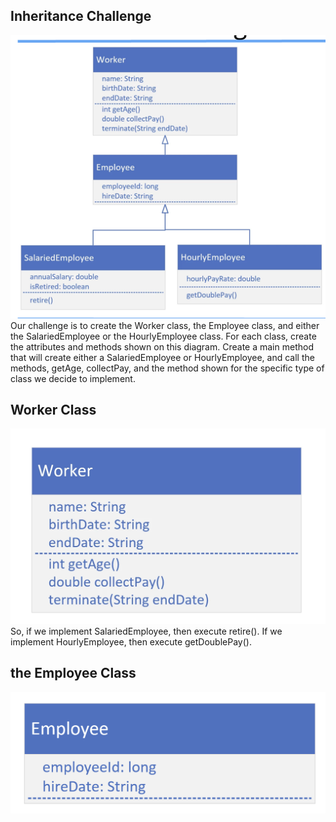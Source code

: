 ## Inheritance Challenge
![image_1.png](image_1.png)
Our challenge is to create the Worker class, the Employee class, and either the SalariedEmployee or the HourlyEmployee class.
For each class, create the attributes and methods shown on this diagram.
Create a main method that will create either a SalariedEmployee or HourlyEmployee, and call the methods, getAge, collectPay, and the method shown for the specific type of class we decide to implement.

## Worker Class
![image_2.png](image_2.png)
So, if we implement SalariedEmployee, then execute retire().
If we implement HourlyEmployee, then execute getDoublePay().

## the Employee Class
![image_3.png](image_3.png)